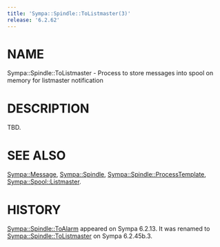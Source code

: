 ```yaml
---
title: 'Sympa::Spindle::ToListmaster(3)'
release: '6.2.62'
---
```


# NAME

Sympa::Spindle::ToListmaster -
Process to store messages into spool on memory for listmaster notification

# DESCRIPTION

TBD.

# SEE ALSO

[Sympa::Message](./Sympa-Message.3.md),
[Sympa::Spindle](./Sympa-Spindle.3.md), [Sympa::Spindle::ProcessTemplate](./Sympa-Spindle-ProcessTemplate.3.md),
[Sympa::Spool::Listmaster](./Sympa-Spool-Listmaster.3.md).

# HISTORY

[Sympa::Spindle::ToAlarm](./Sympa-Spindle-ToAlarm.3.md) appeared on Sympa 6.2.13.
It was renamed to [Sympa::Spindle::ToListmaster](./Sympa-Spindle-ToListmaster.3.md) on Sympa 6.2.45b.3.
